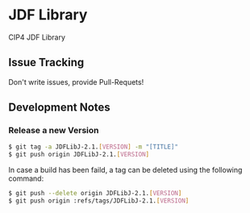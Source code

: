 # JDF Library
CIP4 JDF Library

## Issue Tracking
Don't write issues, provide Pull-Requets!

## Development Notes
### Release a new Version

```bash
$ git tag -a JDFLibJ-2.1.[VERSION] -m "[TITLE]"
$ git push origin JDFLibJ-2.1.[VERSION]
```

In case a build has been faild, a tag can be deleted using the following command:
```bash
$ git push --delete origin JDFLibJ-2.1.[VERSION]
$ git push origin :refs/tags/JDFLibJ-2.1.[VERSION]
```
